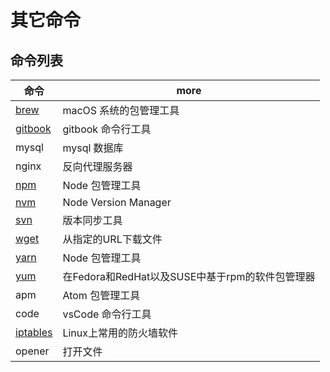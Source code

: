 # 其它命令

## 命令列表

| 命令                                                  | more                              |
|-----------------------------------------------------|-----------------------------------|
| [brew](https://brew.sh)                             | macOS 系统的包管理工具                    |
| [gitbook](https://github.com/GitbookIO/gitbook-cli) | gitbook 命令行工具                     |
| mysql                                               | mysql 数据库                         |
| nginx                                               | 反向代理服务器                           |
| [npm](https://docs.npmjs.com)                       | Node 包管理工具                        |
| [nvm](https://github.com/creationix/nvm)            | Node Version Manager              |
| [svn](http://svndoc.iusesvn.com/)                   | 版本同步工具                            |
| [wget](http://man.linuxde.net/wget)                 | 从指定的URL下载文件                       |
| [yarn](https://yarnpkg.com/zh-Hans/docs/cli/)       | Node 包管理工具                        |
| [yum](http://man.linuxde.net/yum)                   | 在Fedora和RedHat以及SUSE中基于rpm的软件包管理器 |
| apm                                                 | Atom 包管理工具                        |
| code                                                | vsCode 命令行工具                      |
| [iptables](http://man.linuxde.net/iptables)         | Linux上常用的防火墙软件                    |
| opener                                              | 打开文件                              |
